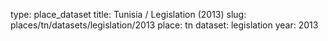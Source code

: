 type: place_dataset
title: Tunisia / Legislation (2013)
slug: places/tn/datasets/legislation/2013
place: tn
dataset: legislation
year: 2013
